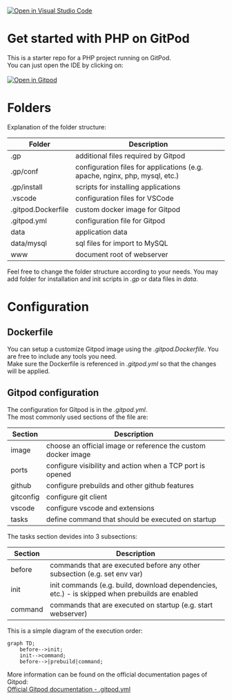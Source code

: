 [![Open in Visual Studio Code](https://classroom.github.com/assets/open-in-vscode-c66648af7eb3fe8bc4f294546bfd86ef473780cde1dea487d3c4ff354943c9ae.svg)](https://classroom.github.com/online_ide?assignment_repo_id=7884090&assignment_repo_type=AssignmentRepo)
# Get started with PHP on GitPod
This is a starter repo for a PHP project running on GitPod.<br>
You can just open the IDE by clicking on:<br>
<br>
[![Open in Gitpod](https://gitpod.io/button/open-in-gitpod.svg)](https://gitpod.io/#https://github.com/DHBW-Vilas/php-starter)

# Folders

Explanation of the folder structure:<br>

| Folder | Description |
| --- | --- |
| .gp | additional files required by Gitpod |
| .gp/conf | configuration files for applications (e.g. apache, nginx, php, mysql, etc.) |
| .gp/install | scripts for installing applications |
| .vscode | configuration files for VSCode |
| .gitpod.Dockerfile | custom docker image for Gitpod |
| .gitpod.yml | configuration file for Gitpod |
| data | application data |
| data/mysql | sql files for import to MySQL |
| www | document root of webserver |

Feel free to change the folder structure according to your needs. You may add folder for installation and init scripts in *.gp* or data files in *data*.

# Configuration

## Dockerfile

You can setup a customize Gitpod image using the *.gitpod.Dockerfile*. You are free to include any tools you need.<br>
Make sure the Dockerfile is referenced in *.gitpod.yml* so that the changes will be applied.

## Gitpod configuration

The configuration for Gitpod is in the *.gitpod.yml*.<br>
The most commonly used sections of the file are:

| Section | Description |
| --- | --- |
| image | choose an official image or reference the custom docker image |
| ports | configure visibility and action when a TCP port is opened |
| github | configure prebuilds and other github features |
| gitconfig | configure git client |
| vscode | configure vscode and extensions |
| tasks | define command that should be executed on startup |

The tasks section devides into 3 subsections:

| Section | Description |
| --- | --- |
| before | commands that are executed before any other subsection (e.g. set env var) |
| init | init commands (e.g. build, download dependencies, etc.) - is skipped when prebuilds are enabled |
| command | commands that are executed on startup (e.g. start webserver) |

This is a simple diagram of the execution order:
```mermaid
graph TD;
    before-->init;
    init-->command;
    before-->|prebuild|command;
```

More information can be found on the official documentation pages of Gitpod:<br>
[Official Gitpod documentation - .gitpod.yml](https://www.gitpod.io/docs/configure)
